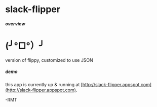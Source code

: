 # slack-flipper
##### overview
# (╯°□°）╯
version of flippy, customized to use JSON

##### demo
this app is currently up & running at [http://slack-flipper.appspot.com](http://slack-flipper.appspot.com).

-RMT
